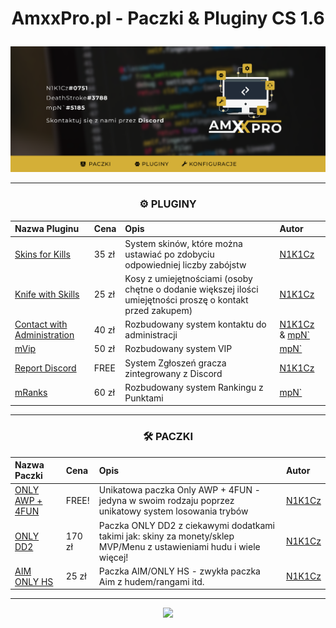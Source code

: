 <div align="center">
<h1><p></p>AmxxPro.pl - Paczki & Pluginy CS 1.6<p></p></h1>
<img src="https://github.com/AmxxPro-pl/.github/blob/main/Banner.png"></img>

---

<h3 align="center">⚙️ PLUGINY</h3>

| Nazwa Pluginu | Cena | Opis | Autor |
|:----------------------------------------------------|:-------------------|:------------|:---------------------------|
| [Skins for Kills](https://github.com/AmxxPro-pl/Skiny-za-Kille)                                                | 35 zł                     | System skinów, które można ustawiać po zdobyciu odpowiedniej liczby zabójstw | [N1K1Cz](https://github.com/N1K1Cz)
| [Knife with Skills](https://github.com/AmxxPro-pl/Kosy-z-Umiej-tno-ciami)                                      | 25 zł                 | Kosy z umiejętnościami (osoby chętne o dodanie większej ilości umiejętności proszę o kontakt przed zakupem) | [N1K1Cz](https://github.com/N1K1Cz)
| [Contact with Administration](https://github.com/AmxxPro-pl/Contact-with-Administration)                                    | 40 zł                 | Rozbudowany system kontaktu do administracji | [N1K1Cz](https://github.com/N1K1Cz) & [mpN`](https://github.com/MPNOOO)
| [mVip](https://github.com/AmxxPro-pl/mVip)                                    | 50 zł                 | Rozbudowany system VIP | [mpN`](https://github.com/MPNOOO)
| [Report Discord](https://github.com/AmxxPro-pl/Report-Players)                                    | FREE                 | System Zgłoszeń gracza zintegrowany z Discord | [N1K1Cz](https://github.com/N1K1Cz)
| [mRanks](https://github.com/AmxxPro-pl/mRanks)                                    | 60 zł                 | Rozbudowany system Rankingu z Punktami | [mpN`](https://github.com/MPNOOO)

-------

<h3 align="center">🛠 PACZKI</h3>

| Nazwa Paczki | Cena | Opis | Autor |
|:----------------------------------------------------|:--------------------------|:-------------------|:---------------------------|
| [ONLY AWP + 4FUN](https://github.com/AmxxPro-pl/Only-AWP-4FUN) | FREE! | Unikatowa paczka Only AWP + 4FUN - jedyna w swoim rodzaju poprzez unikatowy system losowania trybów  | [N1K1Cz](https://github.com/N1K1Cz)
| [ONLY DD2](https://github.com/AmxxPro-pl/Only-DD2-2) | 170 zł | Paczka ONLY DD2 z ciekawymi dodatkami takimi jak: skiny za monety/sklep MVP/Menu z ustawieniami hudu i wiele więcej! | [N1K1Cz](https://github.com/N1K1Cz)
| [AIM ONLY HS](https://github.com/AmxxPro-pl/AIM-Only-HS) | 25 zł | Paczka AIM/ONLY HS - zwykła paczka Aim z hudem/rangami itd. | [N1K1Cz](https://github.com/N1K1Cz)


-------

<a href="https://discord.gg/JnFrthDvVs"><img src="https://discord.com/api/guilds/1056322045513842778/widget.png?style=banner4"></a>

</div>
